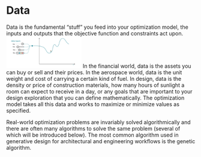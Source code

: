 # Data 
Data is the fundamental “stuff” you feed into your optimization model, the inputs and outputs that the objective function and constraints act upon. 
<img src="../../.gitbook/assets/deeper/data.png" style="width:200px;"/>
In the financial world, data is the assets you can buy or sell and their prices. In the aerospace world, data is the unit weight and cost of carrying a certain kind of fuel. In design, data is the density or price of construction materials, how many hours of sunlight a room can expect to receive in a day, or any goals that are important to your design exploration that you can define mathematically. The optimization model takes all this data and works to maximize or minimize values as specified. 

Real-world optimization problems are invariably solved algorithmically and there are often many algorithms to solve the same problem (several of which will be introduced below). The most common algorithm used in generative design for architectural and engineering workflows is the genetic algorithm.
